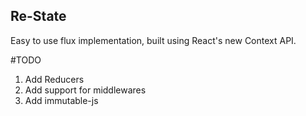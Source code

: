 ## Re-State

Easy to use flux implementation, built using React's new Context API.

#TODO
1. Add Reducers
2. Add support for middlewares
3. Add immutable-js